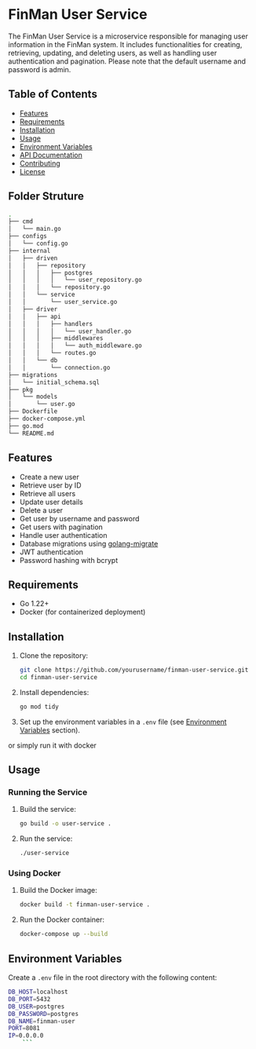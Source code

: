# FinMan User Service

The FinMan User Service is a microservice responsible for managing user information in the FinMan system. It includes functionalities for creating, retrieving, updating, and deleting users, as well as handling user authentication and pagination. Please note that the default username and password is admin.

## Table of Contents
- [Features](#features)
- [Requirements](#requirements)
- [Installation](#installation)
- [Usage](#usage)
- [Environment Variables](#environment-variables)
- [API Documentation](#api-documentation)
- [Contributing](#contributing)
- [License](#license)

## Folder Struture

 ```bash
.
├── cmd
│   └── main.go
├── configs
│   └── config.go
├── internal
│   ├── driven
│   │   ├── repository
│   │   │   ├── postgres
│   │   │   │   └── user_repository.go
│   │   │   └── repository.go
│   │   └── service
│   │       └── user_service.go
│   ├── driver
│   │   ├── api
│   │   │   ├── handlers
│   │   │   │   └── user_handler.go
│   │   │   ├── middlewares
│   │   │   │   └── auth_middleware.go
│   │   │   └── routes.go
│   │   └── db
│   │       └── connection.go
├── migrations
│   └── initial_schema.sql
├── pkg
│   └── models
│       └── user.go
├── Dockerfile
├── docker-compose.yml
├── go.mod
└── README.md
  ```
## Features
- Create a new user
- Retrieve user by ID
- Retrieve all users
- Update user details
- Delete a user
- Get user by username and password
- Get users with pagination
- Handle user authentication
- Database migrations using [golang-migrate](https://github.com/golang-migrate/migrate)
- JWT authentication
- Password hashing with bcrypt

## Requirements
- Go 1.22+
- Docker (for containerized deployment)

## Installation
1. Clone the repository:
    ```bash
    git clone https://github.com/yourusername/finman-user-service.git
    cd finman-user-service
    ```

2. Install dependencies:
    ```bash
    go mod tidy
    ```

3. Set up the environment variables in a `.env` file (see [Environment Variables](#environment-variables) section).

or simply run it with docker
     

## Usage
### Running the Service
1. Build the service:
    ```bash
    go build -o user-service .
    ```

2. Run the service:
    ```bash
    ./user-service
    ```

### Using Docker
1. Build the Docker image:
    ```bash
    docker build -t finman-user-service .
    ```

2. Run the Docker container:
    ```bash
   docker-compose up --build 
    ```

## Environment Variables
Create a `.env` file in the root directory with the following content:
  ```bash
  DB_HOST=localhost
  DB_PORT=5432
  DB_USER=postgres
  DB_PASSWORD=postgres
  DB_NAME=finman-user
  PORT=8081
  IP=0.0.0.0
      ```


